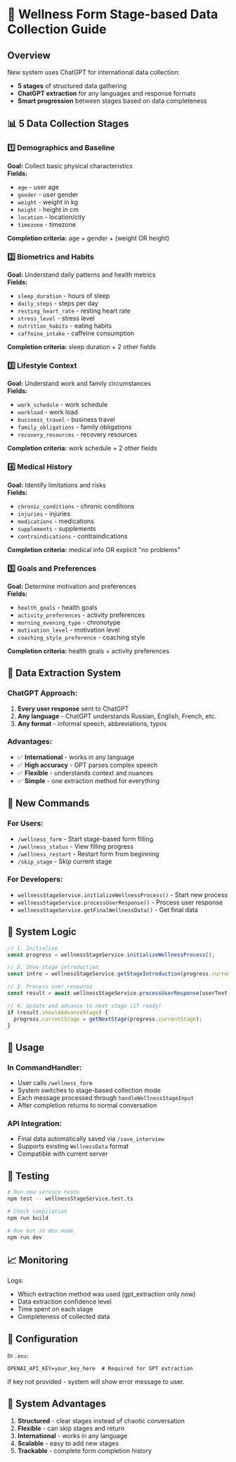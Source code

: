 # 🏥 Wellness Form Stage-based Data Collection Guide

## Overview

New system uses ChatGPT for international data collection:
- **5 stages** of structured data gathering
- **ChatGPT extraction** for any languages and response formats  
- **Smart progression** between stages based on data completeness

## 📊 5 Data Collection Stages

### 1️⃣ Demographics and Baseline
**Goal:** Collect basic physical characteristics  
**Fields:**
- `age` - user age
- `gender` - user gender
- `weight` - weight in kg
- `height` - height in cm
- `location` - location/city
- `timezone` - timezone

**Completion criteria:** age + gender + (weight OR height)

### 2️⃣ Biometrics and Habits
**Goal:** Understand daily patterns and health metrics  
**Fields:**
- `sleep_duration` - hours of sleep
- `daily_steps` - steps per day
- `resting_heart_rate` - resting heart rate
- `stress_level` - stress level
- `nutrition_habits` - eating habits
- `caffeine_intake` - caffeine consumption

**Completion criteria:** sleep duration + 2 other fields

### 3️⃣ Lifestyle Context
**Goal:** Understand work and family circumstances  
**Fields:**
- `work_schedule` - work schedule
- `workload` - work load
- `business_travel` - business travel
- `family_obligations` - family obligations
- `recovery_resources` - recovery resources

**Completion criteria:** work schedule + 2 other fields

### 4️⃣ Medical History
**Goal:** Identify limitations and risks  
**Fields:**
- `chronic_conditions` - chronic conditions
- `injuries` - injuries
- `medications` - medications
- `supplements` - supplements
- `contraindications` - contraindications

**Completion criteria:** medical info OR explicit "no problems"

### 5️⃣ Goals and Preferences
**Goal:** Determine motivation and preferences  
**Fields:**
- `health_goals` - health goals
- `activity_preferences` - activity preferences
- `morning_evening_type` - chronotype
- `motivation_level` - motivation level
- `coaching_style_preference` - coaching style

**Completion criteria:** health goals + activity preferences

## 🤖 Data Extraction System

### ChatGPT Approach:
1. **Every user response** sent to ChatGPT
2. **Any language** - ChatGPT understands Russian, English, French, etc.
3. **Any format** - informal speech, abbreviations, typos

### Advantages:
- ✅ **International** - works in any language
- ✅ **High accuracy** - GPT parses complex speech
- ✅ **Flexible** - understands context and nuances
- ✅ **Simple** - one extraction method for everything

## 📝 New Commands

### For Users:
- `/wellness_form` - Start stage-based form filling
- `/wellness_status` - View filling progress  
- `/wellness_restart` - Restart form from beginning
- `/skip_stage` - Skip current stage

### For Developers:
- `wellnessStageService.initializeWellnessProcess()` - Start new process
- `wellnessStageService.processUserResponse()` - Process user response
- `wellnessStageService.getFinalWellnessData()` - Get final data

## 🔄 System Logic

```typescript
// 1. Initialize
const progress = wellnessStageService.initializeWellnessProcess();

// 2. Show stage introduction
const intro = wellnessStageService.getStageIntroduction(progress.currentStage);

// 3. Process user response
const result = await wellnessStageService.processUserResponse(userText, progress);

// 4. Update and advance to next stage (if ready)
if (result.shouldAdvanceStage) {
  progress.currentStage = getNextStage(progress.currentStage);
}
```

## 🎯 Usage

### In CommandHandler:
- User calls `/wellness_form`
- System switches to stage-based collection mode
- Each message processed through `handleWellnessStageInput`
- After completion returns to normal conversation

### API Integration:
- Final data automatically saved via `/save_interview`
- Supports existing `WellnessData` format
- Compatible with current server

## 🧪 Testing

```bash
# Run new service tests
npm test -- wellnessStageService.test.ts

# Check compilation
npm run build

# Run bot in dev mode
npm run dev
```

## 📈 Monitoring

Logs:
- Which extraction method was used (gpt_extraction only now)
- Data extraction confidence level
- Time spent on each stage
- Completeness of collected data

## 🔧 Configuration

In `.env`:
```
OPENAI_API_KEY=your_key_here  # Required for GPT extraction
```

If key not provided - system will show error message to user.

## 🚀 System Advantages

1. **Structured** - clear stages instead of chaotic conversation
2. **Flexible** - can skip stages and return
3. **International** - works in any language
4. **Scalable** - easy to add new stages
5. **Trackable** - complete form completion history
